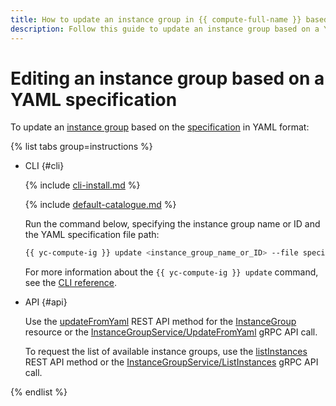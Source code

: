 ```yaml
---
title: How to update an instance group in {{ compute-full-name }} based on a YAML specification
description: Follow this guide to update an instance group based on a YAML specification.
---
```


# Editing an instance group based on a YAML specification

To update an [instance group](../../concepts/instance-groups/index.md) based on the [specification](../../concepts/instance-groups/specification.md) in YAML format:

{% list tabs group=instructions %}

- CLI {#cli}

   {% include [cli-install.md](../../../_includes/cli-install.md) %}

   {% include [default-catalogue.md](../../../_includes/default-catalogue.md) %}

   Run the command below, specifying the instance group name or ID and the YAML specification file path:

   ```bash
   {{ yc-compute-ig }} update <instance_group_name_or_ID> --file specification.yaml
   ```

   For more information about the `{{ yc-compute-ig }} update` command, see the [CLI reference](../../../cli/cli-ref/managed-services/compute/instance-group/update.md).

- API {#api}

   Use the [updateFromYaml](../../instancegroup/api-ref/InstanceGroup/updateFromYaml.md) REST API method for the [InstanceGroup](../../instancegroup/api-ref/InstanceGroup/index.md) resource or the [InstanceGroupService/UpdateFromYaml](../../instancegroup/api-ref/grpc/InstanceGroup/updateFromYaml.md) gRPC API call.

   To request the list of available instance groups, use the [listInstances](../../instancegroup/api-ref/InstanceGroup/listInstances.md) REST API method or the [InstanceGroupService/ListInstances](../../instancegroup/api-ref/grpc/InstanceGroup/listInstances.md) gRPC API call.

{% endlist %}